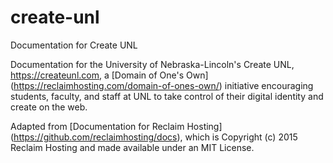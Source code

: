# create-unl
Documentation for Create UNL

Documentation for the University of Nebraska-Lincoln's Create UNL, https://createunl.com, a [Domain of One's Own] (https://reclaimhosting.com/domain-of-ones-own/) initiative encouraging students, faculty, and staff at UNL to take control of their digital identity and create on the web.

Adapted from [Documentation for Reclaim Hosting] (https://github.com/reclaimhosting/docs), which is Copyright (c) 2015 Reclaim Hosting and made available under an MIT License.
